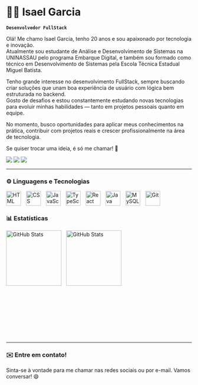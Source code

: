 # 🧑‍💻 Isael Garcia

**`Desenvolvedor FullStack`**

Olá! Me chamo Isael Garcia, tenho 20 anos e sou apaixonado por tecnologia e inovação.  
Atualmente sou estudante de Análise e Desenvolvimento de Sistemas na UNINASSAU pelo programa Embarque Digital, e também sou formado como técnico em Desenvolvimento de Sistemas pela Escola Técnica Estadual Miguel Batista.

Tenho grande interesse no desenvolvimento FullStack, sempre buscando criar soluções que unam boa experiência de usuário com lógica bem estruturada no backend.  
Gosto de desafios e estou constantemente estudando novas tecnologias para evoluir minhas habilidades — tanto em projetos pessoais quanto em equipe.

No momento, busco oportunidades para aplicar meus conhecimentos na prática, contribuir com projetos reais e crescer profissionalmente na área de tecnologia.

Se quiser trocar uma ideia, é só me chamar! 🚀

<p align="left">
  <a href="https://www.linkedin.com/in/isael-garcia-7aa837271/" target="_blank"><img src="https://img.shields.io/badge/-LinkedIn-%230077B5?style=for-the-badge&logo=linkedin&logoColor=white" target="_blank"></a>
  <a href = "mailto:isaelgarcia.dev@gmail.com"><img src="https://img.shields.io/badge/-Gmail-%23333?style=for-the-badge&logo=gmail&logoColor=white" target="_blank"></a>
  <a href="https://www.instagram.com/garciahsx/" target="_blank"><img src="https://img.shields.io/badge/-Instagram-%23E4405F?style=for-the-badge&logo=instagram&logoColor=white" target="_blank"></a>
</p>

---

### ⚙️ Linguagens e Tecnologias

<span style="display: inline-block; vertical-align: middle;">
<img 
    alt="HTML"
    title="HTML" 
    width="40px" 
    style="margin-right: 10px;"
    src="https://cdn.jsdelivr.net/gh/devicons/devicon@latest/icons/html5/html5-original.svg" 
/>
</span>
<span style="display: inline-block; vertical-align: middle;">
<img 
    alt="CSS" 
    title="CSS"
    width="40px" 
    style="margin-right: 10px;" 
    src="https://cdn.jsdelivr.net/gh/devicons/devicon@latest/icons/css3/css3-original.svg" 
/>
</span>
<span style="display: inline-block; vertical-align: middle;">
<img 
    alt="JavaScript" 
    title="JavaScript"
    width="40px"
    style="margin-right: 10px;" 
    src="https://cdn.jsdelivr.net/gh/devicons/devicon@latest/icons/javascript/javascript-original.svg" 
/>
</span>
<span style="display: inline-block; vertical-align: middle;">
<img 
    alt="TypeScript"
    title="TypeScript" 
    width="40px" 
    style="margin-right: 10px;" 
    src="https://cdn.jsdelivr.net/gh/devicons/devicon@latest/icons/typescript/typescript-original.svg" 
/>
</span>
<span style="display: inline-block; vertical-align: middle;">
<img 
    alt="React"
    title="React" 
    width="40px" 
    style="margin-right: 10px;" 
    src="https://cdn.jsdelivr.net/gh/devicons/devicon@latest/icons/react/react-original.svg" 
/>
</span>
<span style="display: inline-block; vertical-align: middle;">
<img 
    alt="Java"
    title="Java" 
    width="40px" 
    style="margin-right: 10px;"
    src="https://cdn.jsdelivr.net/gh/devicons/devicon@latest/icons/java/java-original.svg" 
/>
</span>
<span style="display: inline-block; vertical-align: middle;">
<img 
    alt="MySQL"
    title="MySQL" 
    width="40px" 
    style="margin-right: 10px;"
    src="https://cdn.jsdelivr.net/gh/devicons/devicon@latest/icons/mysql/mysql-original.svg" 
/>
</span>
<span style="display: inline-block; vertical-align: middle;">
<img 
    alt="Git" 
    title="Git"
    width="40px" 
    style="margin-right: 10px;" 
    src="https://cdn.jsdelivr.net/gh/devicons/devicon@latest/icons/git/git-original.svg" 
/>
</span>

<br>

### 📊 Estatísticas

<p>
  <img 
    align="left" 
    alt="GitHub Stats" 
    height="150" 
    style="padding-right: 10px;" 
    src="https://github-readme-stats.vercel.app/api?username=isaelgarcia&show_icons=true&theme=dark&include_all_commits=true&locale=pt-br" 
  />

<img 
      align="left" 
      alt="GitHub Stats" 
      height="150" 
      src="https://github-readme-stats.vercel.app/api/top-langs/?username=isaelgarcia&theme=dark&layout=compact&custom_title=Tecnologias&langs_count=9" 
  />

</p>

<br><br><br><br><br><br><br><br><br><br><br><br><br><br><br><br><br>

---

### ✉️ Entre em contato!

Sinta-se à vontade para me chamar nas redes sociais ou por e-mail. Vamos conversar! 😄
